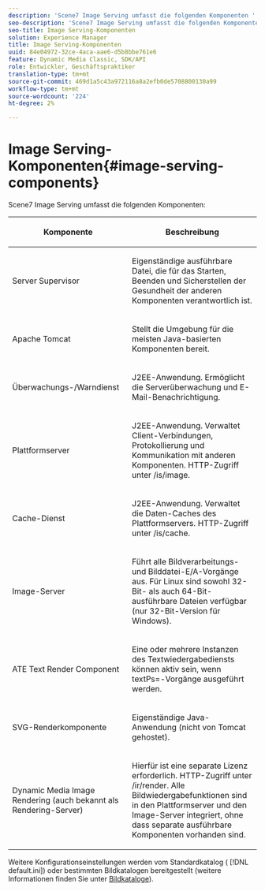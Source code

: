 ```yaml
---
description: 'Scene7 Image Serving umfasst die folgenden Komponenten '
seo-description: 'Scene7 Image Serving umfasst die folgenden Komponenten '
seo-title: Image Serving-Komponenten
solution: Experience Manager
title: Image Serving-Komponenten
uuid: 84e04972-32ce-4aca-aae6-d5b8bbe761e6
feature: Dynamic Media Classic, SDK/API
role: Entwickler, Geschäftspraktiker
translation-type: tm+mt
source-git-commit: 469d1a5c43a972116a8a2efb0de5708800130a99
workflow-type: tm+mt
source-wordcount: '224'
ht-degree: 2%

---
```



# Image Serving-Komponenten{#image-serving-components}

Scene7 Image Serving umfasst die folgenden Komponenten:

<table id="table_534AF33FE5C4453EACAE0DF35E8E3B63"> 
 <thead> 
  <tr> 
   <th colname="col1" class="entry"> <p>Komponente </p> </th> 
   <th colname="col2" class="entry"> <p>Beschreibung </p> </th> 
  </tr>
 </thead>
 <tbody> 
  <tr> 
   <td colname="col1"> <p>Server Supervisor </p> </td> 
   <td colname="col2"> <p>Eigenständige ausführbare Datei, die für das Starten, Beenden und Sicherstellen der Gesundheit der anderen Komponenten verantwortlich ist. </p> </td> 
  </tr> 
  <tr> 
   <td colname="col1"> <p>Apache Tomcat </p> </td> 
   <td colname="col2"> <p>Stellt die Umgebung für die meisten Java-basierten Komponenten bereit. </p> </td> 
  </tr> 
  <tr> 
   <td colname="col1"> <p>Überwachungs-/Warndienst </p> </td> 
   <td colname="col2"> <p>J2EE-Anwendung. Ermöglicht die Serverüberwachung und E-Mail-Benachrichtigung. </p> </td> 
  </tr> 
  <tr> 
   <td colname="col1"> <p>Plattformserver </p> </td> 
   <td colname="col2"> <p>J2EE-Anwendung. Verwaltet Client-Verbindungen, Protokollierung und Kommunikation mit anderen Komponenten. HTTP-Zugriff unter <span class="filepath"> /is/image</span>. </p> </td> 
  </tr> 
  <tr> 
   <td colname="col1"> <p>Cache-Dienst </p> </td> 
   <td colname="col2"> <p>J2EE-Anwendung. Verwaltet die Daten-Caches des Plattformservers. HTTP-Zugriff unter /is/cache. </p> </td> 
  </tr> 
  <tr> 
   <td colname="col1"> <p>Image-Server </p> </td> 
   <td colname="col2"> <p>Führt alle Bildverarbeitungs- und Bilddatei-E/A-Vorgänge aus. Für Linux sind sowohl 32-Bit- als auch 64-Bit-ausführbare Dateien verfügbar (nur 32-Bit-Version für Windows). </p> </td> 
  </tr> 
  <tr> 
   <td colname="col1"> <p>ATE Text Render Component </p> </td> 
   <td colname="col2"> <p>Eine oder mehrere Instanzen des Textwiedergabediensts können aktiv sein, wenn <span class="codeph"> textPs=</span>-Vorgänge ausgeführt werden. </p> </td> 
  </tr> 
  <tr> 
   <td colname="col1"> <p>SVG-Renderkomponente </p> </td> 
   <td colname="col2"> <p>Eigenständige Java-Anwendung (nicht von Tomcat gehostet). </p> </td> 
  </tr> 
  <tr> 
   <td colname="col1"> <p>Dynamic Media Image Rendering (auch bekannt als Rendering-Server) </p> </td> 
   <td colname="col2"> <p>Hierfür ist eine separate Lizenz erforderlich. HTTP-Zugriff unter <span class="filepath"> /ir/render</span>. Alle Bildwiedergabefunktionen sind in den Plattformserver und den Image-Server integriert, ohne dass separate ausführbare Komponenten vorhanden sind. </p> </td> 
  </tr> 
 </tbody> 
</table>

Weitere Konfigurationseinstellungen werden vom Standardkatalog ( [!DNL default.ini]) oder bestimmten Bildkatalogen bereitgestellt (weitere Informationen finden Sie unter [Bildkataloge](../../is-api/image-catalog/image-serving-api-ref/c-image-catalog-reference/c-overview/c-overview.md#concept-9ce2b6a133de45f783e95cabc5810ac3)).
